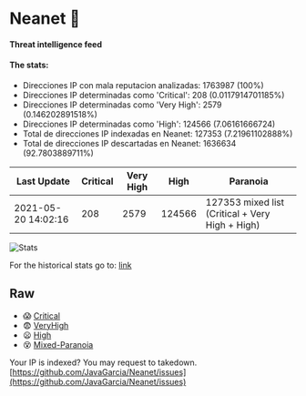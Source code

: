 # Neanet :hocho:
#### Threat intelligence feed
#### The stats:

- Direcciones IP con mala reputacion analizadas: 1763987 (100%)
- Direcciones IP determinadas como 'Critical':  208 (0.0117914701185%)
- Direcciones IP determinadas como 'Very High':  2579 (0.146202891518%)
- Direcciones IP determinadas como 'High':  124566 (7.06161666724)
- Total de direcciones IP indexadas en Neanet:  127353 (7.21961102888%)
- Total de direcciones IP descartadas en Neanet:  1636634 (92.7803889711%)

| Last Update | Critical | Very High | High | Paranoia |
| --- | --- | --- | --- | --- |
| 2021-05-20 14:02:16 | 208 | 2579 | 124566 | 127353 mixed list (Critical + Very High + High)|

![Stats](https://docs.google.com/spreadsheets/d/e/2PACX-1vSnaNMIXVabIpDJjufMlzH7poXnshF3mgd8Is1g9ytUEzVsP5my4Trn8f-xkoLLQ38xpL3HtmUexLo6/pubchart?oid=501124687&format=image)

For the historical stats go to: [link](/stats.csv)
## Raw
- :scream: [Critical](https://raw.githubusercontent.com/JavaGarcia/Neanet/master/blacklists/neanet_critical.txt)
- :fearful: [VeryHigh](https://raw.githubusercontent.com/JavaGarcia/Neanet/master/blacklists/neanet_veryHigh.txtt)
- :frowning: [High](https://raw.githubusercontent.com/JavaGarcia/Neanet/master/blacklists/neanet_high.txt)
- :dizzy_face: [Mixed-Paranoia](https://raw.githubusercontent.com/JavaGarcia/Neanet/master/blacklists/neanet_all.txt)


Your IP is indexed? You may request to takedown. [https://github.com/JavaGarcia/Neanet/issues](https://github.com/JavaGarcia/Neanet/issues)







































































































































































































































































































































































































































































































































































































































































































































































































































































































































































































































































































































































































































































































































































































































































































































































































































































































































































































































































































































































































































































































































































































































































































































































































































































































































































































































































































































































































































































































































































































































































































































































































































































































































































































































































































































































































































































































































































































































































































































































































































































































































































































































































































































































































































































































































































































































































































































































































































































































































































































































































































































































































































































































































































































































































































































































































































































































































































































































































































































































































































































































































































































































































































































































































































































































































































































































































































